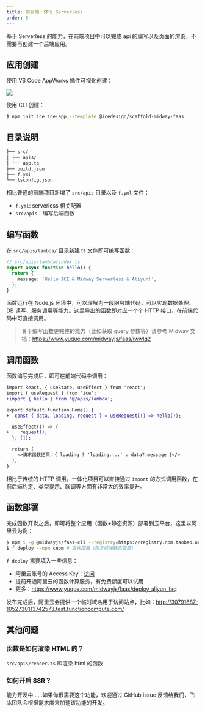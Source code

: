 ```yaml
---
title: 前后端一体化 Serverless
order: 5
---
```


基于 Serverless 的能力，在前端项目中可以完成 api 的编写以及页面的渲染，不需要再创建一个后端应用。

## 应用创建

使用 VS Code AppWorks 插件可视化创建：

![](https://img.alicdn.com/tfs/TB1mWt5YuL2gK0jSZPhXXahvXXa-2049-970.png)

使用 CLI 创建：

```bash
$ npm init ice ice-app --template @icedesign/scaffold-midway-faas
```

## 目录说明

```md
├── src/
│ ├── apis/  
│ └── app.ts
├── build.json
├── f.yml
└── tsconfig.json
```

相比普通的前端项目新增了 `src/apis` 目录以及 `f.yml` 文件：

- `f.yml`: serverless 相关配置
- `src/apis`：编写后端函数

## 编写函数

在 `src/apis/lambda/` 目录新建 ts 文件即可编写函数：

```typescript
// src/apis/lambda/index.ts
export async function hello() {
  return {
    message: 'Hello ICE & Midway Serverless & Aliyun!',
  };
}
```

函数运行在 Node.js 环境中，可以理解为一段服务端代码，可以实现数据处理、DB 读写、服务调用等能力。这里导出的函数即对应一个个 HTTP 接口，在前端代码中可直接调用。

> 关于编写函数更完整的能力（比如获取 query 参数等）请参考 Midway 文档：https://www.yuque.com/midwayjs/faas/iwwlq2

## 调用函数

函数编写完成后，即可在前端代码中调用：

```diff
import React, { useState, useEffect } from 'react';
import { useRequest } from 'ice';
+import { hello } from '@/apis/lambda';

export default function Home() {
+  const { data, loading, request } = useRequest(() => hello());

  useEffect(() => {
+    request();
  }, []);

  return (
    <>请求函数结果：{ loading ? 'loading....' : data?.message }</>
  );
}
```

相比于传统的 HTTP 调用，一体化项目可以直接通过 `import` 的方式调用函数，在前后端约定、类型提示、联调等方面有非常大的效率提升。

## 函数部署

完成函数开发之后，即可将整个应用（函数+静态资源）部署到云平台，这里以阿里云为例：

```bash
$ npm i -g @midwayjs/faas-cli --registry=https://registry.npm.taobao.org
$ f deploy --npm cnpm # 发布函数（包含前端静态资源）
```

`f deploy` 需要填入一些信息：

- 阿里云账号的 Access Key：[访问](https://ram.console.aliyun.com/manage/ak)
- 提前开通阿里云的函数计算服务，有免费额度可以试用
- 更多：https://www.yuque.com/midwayjs/faas/deploy_aliyun_faq

发布完成后，阿里云会提供一个临时域名用于访问站点，比如：http://30791687-1052730113742573.test.functioncompute.com/

## 其他问题

### 函数是如何渲染 HTML 的？

`src/apis/render.ts` 即渲染 html 的函数

### 如何开启 SSR？

能力开发中……如果你很需要这个功能，欢迎通过 GitHub issue 反馈给我们，飞冰团队会根据需求度来加速该功能的开发。
